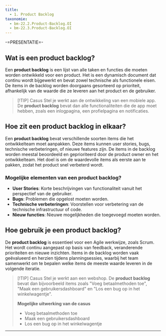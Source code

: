 ```yaml
---
title:
  - 1. Product Backlog
taxonomie:
  - bm-22.2.Product-Backlog.OI
  - bm-22.3.Product-Backlog.OI
---
```


-=PRESENTATIE=-

## Wat is een product backlog?
Een **product backlog** is een lijst van alle taken en functies die moeten worden ontwikkeld voor een product. Het is een dynamisch document dat continu wordt bijgewerkt en bevat zowel technische als functionele eisen. De items in de backlog worden doorgaans gesorteerd op prioriteit, afhankelijk van de waarde die ze leveren aan het product en de gebruiker.

> [!TIP] Casus
> Stel je werkt aan de ontwikkeling van een mobiele app. De **product backlog** bevat dan alle functionaliteiten die de app moet hebben, zoals een inlogpagina, een profielpagina en notificaties.

## Hoe zit een product backlog in elkaar?
Een **product backlog** bevat verschillende soorten items die het ontwikkelteam moet aanpakken. Deze items kunnen user stories, bugs, technische verbeteringen, of nieuwe features zijn. De items in de backlog worden meestal beoordeeld en geprioriteerd door de product owner en het ontwikkelteam. Het doel is om de waardevolle items als eerste aan te pakken, zodat het product snel verbeterd wordt.

### Mogelijke elementen van een product backlog?
- **User Stories**: Korte beschrijvingen van functionaliteit vanuit het perspectief van de gebruiker.
- **Bugs**: Problemen die opgelost moeten worden.
- **Technische verbeteringen**: Voorstellen voor verbetering van de technische infrastructuur of code.
- **Nieuw functies**: Nieuwe mogelijkheden die toegevoegd moeten worden.

## Hoe gebruik je een product backlog?
De **product backlog** is essentieel voor een Agile werkwijze, zoals Scrum. Het wordt continu aangepast op basis van feedback, veranderende prioriteiten en nieuwe inzichten. Items in de backlog worden vaak geëvalueerd en herzien tijdens planningsessies, waarbij het team samenwerkt om te bepalen welke items de meeste waarde leveren in de volgende iteratie.

> [!TIP] Casus
> Stel je werkt aan een webshop. De **product backlog** bevat dan bijvoorbeeld items zoals "Voeg betaalmethoden toe", "Maak een gebruikersdashboard" en "Los een bug op in het winkelwagentje".
> 
> **Mogelijke uitwerking van de casus**
> - Voeg betaalmethoden toe
> - Maak een gebruikersdashboard
> - Los een bug op in het winkelwagentje

---
